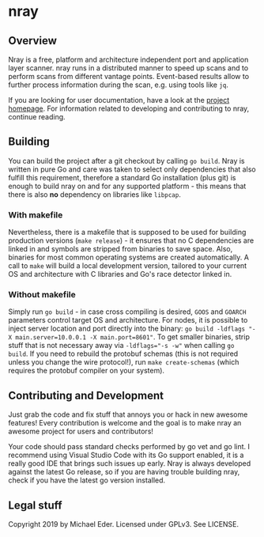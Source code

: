 # nray

## Overview

Nray is a free, platform and architecture independent port and application layer scanner. 
nray runs in a distributed manner to speed up scans and to perform scans from different vantage points. 
Event-based results allow to further process information during the scan, e.g. using tools like `jq`.

If you are looking for user documentation, have a look at the [project homepage](https://nray-scanner.org). 
For information related to developing and contributing to nray, continue reading.

## Building 

You can build the project after a git checkout by calling `go build`. 
Nray is written in pure Go and care was taken to select only dependencies that also fulfill this requirement, therefore a standard Go installation (plus git) is enough to build nray on and for any supported platform - this means that there is also **no** dependency on libraries like `libpcap`.

### With makefile

Nevertheless, there is a makefile that is supposed to be used for building production versions (`make release`) - it ensures that no C dependencies are linked in and symbols are stripped from binaries to save space. 
Also, binaries for most common operating systems are created automatically. 
A call to `make` will build a local development version, tailored to your current OS and architecture with C libraries and Go's race detector linked in.

### Without makefile

Simply run `go build` - in case cross compiling is desired, `GOOS` and `GOARCH` parameters control target OS and architecture.
For nodes, it is possible to inject server location and port directly into the binary: `go build -ldflags "-X main.server=10.0.0.1 -X main.port=8601"`.
To get smaller binaries, strip stuff that is not necessary away via `-ldflags="-s -w"` when calling `go build`.
If you need to rebuild the protobuf schemas (this is not required unless you change the wire protocol!), run `make create-schemas` (which requires the protobuf compiler on your system). 

## Contributing and Development

Just grab the code and fix stuff that annoys you or hack in new awesome features!
Every contribution is welcome and the goal is to make nray an awesome project for users and contributors!

Your code should pass standard checks performed by go vet and go lint. 
I recommend using Visual Studio Code with its Go support enabled, it is a really good IDE that brings such issues up early.
Nray is always developed against the latest Go release, so if you are having trouble building nray, check if you have the latest go version installed.

## Legal stuff

Copyright 2019 by Michael Eder. 
Licensed under GPLv3. See LICENSE.

